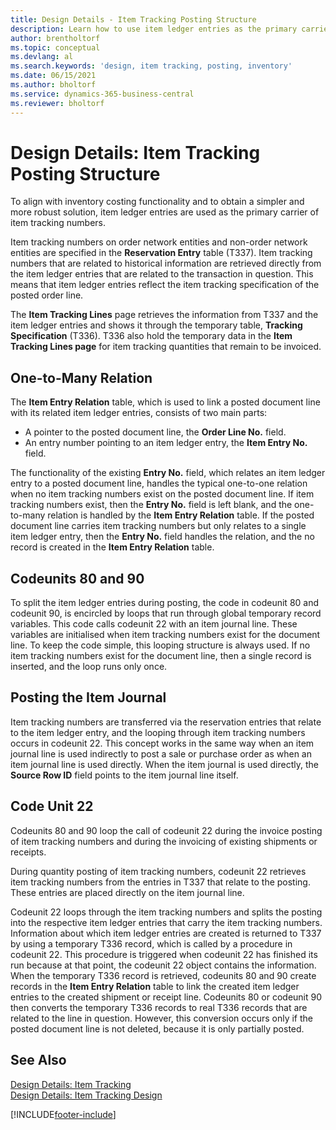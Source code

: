 ```yaml
---
title: Design Details - Item Tracking Posting Structure
description: Learn how to use item ledger entries as the primary carrier of item tracking numbers in the Item Tracking Posting Structure.
author: brentholtorf
ms.topic: conceptual
ms.devlang: al
ms.search.keywords: 'design, item tracking, posting, inventory'
ms.date: 06/15/2021
ms.author: bholtorf
ms.service: dynamics-365-business-central
ms.reviewer: bholtorf
---
```

# Design Details: Item Tracking Posting Structure
To align with inventory costing functionality and to obtain a simpler and more robust solution, item ledger entries are used as the primary carrier of item tracking numbers.  
  
Item tracking numbers on order network entities and non-order network entities are specified in the **Reservation Entry** table (T337). Item tracking numbers that are related to historical information are retrieved directly from the item ledger entries that are related to the transaction in question. This means that item ledger entries reflect the item tracking specification of the posted order line.  
  
The **Item Tracking Lines** page retrieves the information from T337 and the item ledger entries and shows it through the temporary table, **Tracking Specification** (T336). T336 also hold the temporary data in the **Item Tracking Lines page** for item tracking quantities that remain to be invoiced.  
  
## One-to-Many Relation  
The **Item Entry Relation** table, which is used to link a posted document line with its related item ledger entries, consists of two main parts:  
  
* A pointer to the posted document line, the **Order Line No.** field.  
* An entry number pointing to an item ledger entry, the **Item Entry No.** field.  
  
The functionality of the existing **Entry No.** field, which relates an item ledger entry to a posted document line, handles the typical one-to-one relation when no item tracking numbers exist on the posted document line. If item tracking numbers exist, then the **Entry No.** field is left blank, and the one-to-many relation is handled by the **Item Entry Relation** table. If the posted document line carries item tracking numbers but only relates to a single item ledger entry, then the **Entry No.** field handles the relation, and the no record is created in the **Item Entry Relation** table.  
  
## Codeunits 80 and 90  
To split the item ledger entries during posting, the code in codeunit 80 and codeunit 90, is encircled by loops that run through global temporary record variables. This code calls codeunit 22 with an item journal line. These variables are initialised when item tracking numbers exist for the document line. To keep the code simple, this looping structure is always used. If no item tracking numbers exist for the document line, then a single record is inserted, and the loop runs only once.  
  
## Posting the Item Journal  
Item tracking numbers are transferred via the reservation entries that relate to the item ledger entry, and the looping through item tracking numbers occurs in codeunit 22. This concept works in the same way when an item journal line is used indirectly to post a sale or purchase order as when an item journal line is used directly. When the item journal is used directly, the **Source Row ID** field points to the item journal line itself.  
  
## Code Unit 22  
Codeunits 80 and 90 loop the call of codeunit 22 during the invoice posting of item tracking numbers and during the invoicing of existing shipments or receipts.  
  
During quantity posting of item tracking numbers, codeunit 22 retrieves item tracking numbers from the entries in T337 that relate to the posting. These entries are placed directly on the item journal line.  
  
Codeunit 22 loops through the item tracking numbers and splits the posting into the respective item ledger entries that carry the item tracking numbers. Information about which item ledger entries are created is returned to T337 by using a temporary T336 record, which is called by a procedure in codeunit 22. This procedure is triggered when codeunit 22 has finished its run because at that point, the codeunit 22 object contains the information. When the temporary T336 record is retrieved, codeunits 80 and 90 create records in the **Item Entry Relation** table to link the created item ledger entries to the created shipment or receipt line. Codeunits 80 or codeunit 90 then converts the temporary T336 records to real T336 records that are related to the line in question. However, this conversion occurs only if the posted document line is not deleted, because it is only partially posted.  
  
## See Also  
[Design Details: Item Tracking](design-details-item-tracking.md)   
[Design Details: Item Tracking Design](design-details-item-tracking-design.md)

[!INCLUDE[footer-include](includes/footer-banner.md)]